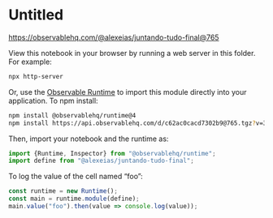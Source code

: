 # Untitled

https://observablehq.com/@alexeias/juntando-tudo-final@765

View this notebook in your browser by running a web server in this folder. For
example:

~~~sh
npx http-server
~~~

Or, use the [Observable Runtime](https://github.com/observablehq/runtime) to
import this module directly into your application. To npm install:

~~~sh
npm install @observablehq/runtime@4
npm install https://api.observablehq.com/d/c62ac0cacd7302b9@765.tgz?v=3
~~~

Then, import your notebook and the runtime as:

~~~js
import {Runtime, Inspector} from "@observablehq/runtime";
import define from "@alexeias/juntando-tudo-final";
~~~

To log the value of the cell named “foo”:

~~~js
const runtime = new Runtime();
const main = runtime.module(define);
main.value("foo").then(value => console.log(value));
~~~
